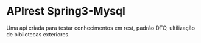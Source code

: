 # APIrest Spring3-Mysql
 Uma api criada para testar conhecimentos em rest, padrão DTO, ultilização de bibliotecas exteriores.
